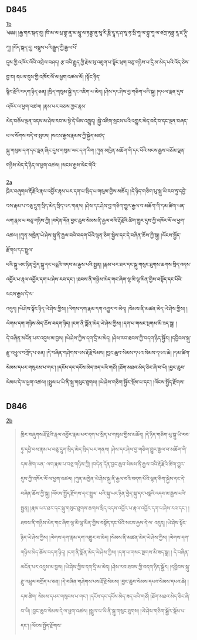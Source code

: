 ## D845
[1b](https://iiif.bdrc.io/bdr:I1KG9226::I1KG92260004.jpg/full/max/0/default.jpg)  
༄༅༅། །རྒྱ་གར་སྐད་དུ། །བི་མ་ལ་པྲ་བྷཱ་ནཱ་མ་མཱུ་ལ་ཏནྟྲ་ནུ་སཱ་རི་ཎཱི་དྭཱ་ད་ཤ་སཱ་ཧ་སྲི་ཀཱ་ལ་གྷུ་ཀཱ་ལ་ཙཀྲ་ཏནྟྲ་རཱ་ཛ་ཊཱི་ཀཱ། །བོད་སྐད་དུ། བསྡུས་པའི་རྒྱུད་ཀྱི་རྒྱལ་པོ་  
དུས་ཀྱི་འཁོར་ལོའི་འགྲེལ་བཤད། རྩ་བའི་རྒྱུད་ཀྱི་རྗེས་སུ་འཇུག་པ་སྟོང་ཕྲག་བཅུ་གཉིས་པ་དྲི་མ་མེད་པའི་འོད་ཅེས་བྱ་བ། དཔལ་དུས་ཀྱི་འཁོར་ལོ་ལ་ཕྱག་འཚལ་ལོ། །སྟོང་ཉིད་    
སྙིང་རྗེའི་བདག་ཉིད་ཅན། །སྲིད་གསུམ་སྐྱེ་དང་འཇིག་པ་མེད། །ཤེས་དང་ཤེས་བྱ་གཅིག་པའི་སྐུ། །དཔལ་ལྡན་དུས་འཁོར་ལ་ཕྱག་འཚལ། །རྣམ་པར་བཅས་ཀྱང་རྣམ་  
མེད་བཅོམ་ལྡན་འདས་མ་ཤེས་རབ་མ་སྟེ་དེ་ཡིས་འཁྱུད། །སྐྱེ་འཇིག་སྤངས་པའི་འགྱུར་མེད་བདེ་བ་དང་ལྡན་བཞད་པ་ལ་སོགས་བདེ་བ་སྤངས། །སངས་རྒྱས་རྣམས་ཀྱི་སྐྱེད་མཛད་  
སྐུ་གསུམ་དག་དང་ལྡན་ཞིང་དུས་གསུམ་ཡང་དག་རིག །ཀུན་མཁྱེན་མཆོག་གི་དང་པོའི་སངས་རྒྱས་བཅོམ་ལྡན་གཉིས་མེད་དེ་ཉིད་ལ་ཕྱག་འཚལ། །སངས་རྒྱས་སེང་གེའི་  

[2a](https://iiif.bdrc.io/bdr:I1KG9226::I1KG92260005.jpg/full/max/0/default.jpg)  
ཁྲིར་བཞུགས་རྡོ་རྗེའི་རྣལ་འབྱོར་རྣམ་པར་དག་པ་སྲིད་པ་གསུམ་གྱིས་མཆོད། །དེ་ཉིད་གཅིག་པུ་སྐུ་ཡི་རབ་ཏུ་དབྱེ་བས་རྣམ་པ་བཅུ་དྲུག་སྲིད་མེད་སྲིད་པར་གནས། །ཤེས་དང་ཤེས་བྱ་གཅིག་གྱུར་རྒྱལ་བ་མཆོག་གི་དམ་ཚིག་ཡན་  
ལག་རྣམ་པ་བཅུ་གཉིས་ཀྱི། །བདེན་དོན་བྱང་ཆུབ་སེམས་ནི་རྒྱལ་བའི་རྡོ་རྗེའི་ཚིག་གྱུར་དུས་ཀྱི་འཁོར་ལོ་ལ་ཕྱག་འཚལ། །ཀུན་མཁྱེན་ཡེ་ཤེས་སྐུ་ནི་རྒྱལ་བའི་བདག་པོའི་ལྷན་ཅིག་སྐྱེས་དང་དེ་བཞིན་ཆོས་ཀྱི་སྐུ། །ལོངས་སྤྱོད་རྫོགས་དང་སྤྲུལ་  
པའི་སྐུ་ཡང་ཉིན་བྱེད་སྐུ་དང་པདྨའི་འདབ་མ་རྒྱས་པའི་སྤྱན། །རྣམ་པར་ཐར་དང་སྐུ་གསུང་ཐུགས་ཆགས་སྲིད་འདས་འབྱོར་པ་རྣལ་འབྱོར་དག་པ་ཤེས་རབ་དང་། །ཐབས་ནི་གཉིས་མེད་གང་ཞིག་ལྷ་མི་ལྷ་མིན་གྱིས་བསྟོད་དང་པོའི་སངས་རྒྱས་དེ་ལ་  
འདུད། །ཡེ་ཤེས་སྟོང་ཉིད་ཡེ་ཤེས་ཀྱིས། །ལེགས་དག་རྣམ་དག་འགྱུར་བ་མེད། །སེམས་ནི་མཚན་མེད་ཡེ་ཤེས་ཀྱིས། །ལེགས་དག་གཉིས་མེད་ཆོས་བདག་ཉིད། །ངག་ནི་སྨོན་མེད་ཡེ་ཤེས་ཀྱིས། །དག་པ་གསང་སྔགས་མི་ཟད་སྒྲ། །  
དེ་བཞིན་མངོན་པར་འདུས་མ་བྱས། །ཡེ་ཤེས་ཀྱིས་དག་དྲི་མ་མེད། །ཤེས་རབ་ཐབས་ཀྱི་བདག་ཉིད་སྦྱོར། །དབྱིབས་སྐུ་རྫུ་འཕྲུལ་བགྲོད་པ་ཅན། །དེ་བཞིན་གཤེགས་པས་རྡོ་རྗེ་སེམས། །བྱང་ཆུབ་སེམས་དཔའ་སེམས་དཔའ་ཆེ། །དམ་ཚིག་  
སེམས་དཔར་གསུངས་པ་གང་། །དངོས་དང་དངོས་མེད་ཟད་པའི་གཙོ། །ཐོག་མཐའ་མེད་ཅིང་ཞི་བ་ཡི། །བྱང་ཆུབ་སེམས་དེ་ལ་ཕྱག་འཚལ། །སྤྲུལ་པ་ཡི་ནི་སྐུ་གསུང་ཐུགས། །ཡེ་ཤེས་གཅིག་སྦྱོར་སྡོམ་པ་དང་། །ལོངས་སྤྱོད་རྫོགས་  

## D846
[2b](https://imgv3.fotor.com/images/cover-photo-image/a-beautiful-girl-with-gray-hair-and-lucxy-neckless-generated-by-Fotor-AI.jpg)

> ཁྲིར་བཞུགས་རྡོ་རྗེའི་རྣལ་འབྱོར་རྣམ་པར་དག་པ་སྲིད་པ་གསུམ་གྱིས་མཆོད། །དེ་ཉིད་གཅིག་པུ་སྐུ་ཡི་རབ་ཏུ་དབྱེ་བས་རྣམ་པ་བཅུ་དྲུག་སྲིད་མེད་སྲིད་པར་གནས། །ཤེས་དང་ཤེས་བྱ་གཅིག་གྱུར་རྒྱལ་བ་མཆོག་གི་དམ་ཚིག་ཡན་
> ལག་རྣམ་པ་བཅུ་གཉིས་ཀྱི། །བདེན་དོན་བྱང་ཆུབ་སེམས་ནི་རྒྱལ་བའི་རྡོ་རྗེའི་ཚིག་གྱུར་དུས་ཀྱི་འཁོར་ལོ་ལ་ཕྱག་འཚལ། །ཀུན་མཁྱེན་ཡེ་ཤེས་སྐུ་ནི་རྒྱལ་བའི་བདག་པོའི་ལྷན་ཅིག་སྐྱེས་དང་དེ་བཞིན་ཆོས་ཀྱི་སྐུ། །ལོངས་སྤྱོད་རྫོགས་དང་སྤྲུལ་
> པའི་སྐུ་ཡང་ཉིན་བྱེད་སྐུ་དང་པདྨའི་འདབ་མ་རྒྱས་པའི་སྤྱན། །རྣམ་པར་ཐར་དང་སྐུ་གསུང་ཐུགས་ཆགས་སྲིད་འདས་འབྱོར་པ་རྣལ་འབྱོར་དག་པ་ཤེས་རབ་དང་། །ཐབས་ནི་གཉིས་མེད་གང་ཞིག་ལྷ་མི་ལྷ་མིན་གྱིས་བསྟོད་དང་པོའི་སངས་རྒྱས་དེ་ལ་
> འདུད། །ཡེ་ཤེས་སྟོང་ཉིད་ཡེ་ཤེས་ཀྱིས། །ལེགས་དག་རྣམ་དག་འགྱུར་བ་མེད། །སེམས་ནི་མཚན་མེད་ཡེ་ཤེས་ཀྱིས། །ལེགས་དག་གཉིས་མེད་ཆོས་བདག་ཉིད། །ངག་ནི་སྨོན་མེད་ཡེ་ཤེས་ཀྱིས། །དག་པ་གསང་སྔགས་མི་ཟད་སྒྲ། །
> དེ་བཞིན་མངོན་པར་འདུས་མ་བྱས། །ཡེ་ཤེས་ཀྱིས་དག་དྲི་མ་མེད། །ཤེས་རབ་ཐབས་ཀྱི་བདག་ཉིད་སྦྱོར། །དབྱིབས་སྐུ་རྫུ་འཕྲུལ་བགྲོད་པ་ཅན། །དེ་བཞིན་གཤེགས་པས་རྡོ་རྗེ་སེམས། །བྱང་ཆུབ་སེམས་དཔའ་སེམས་དཔའ་ཆེ། །དམ་ཚིག་
> སེམས་དཔར་གསུངས་པ་གང་། །དངོས་དང་དངོས་མེད་ཟད་པའི་གཙོ། །ཐོག་མཐའ་མེད་ཅིང་ཞི་བ་ཡི། །བྱང་ཆུབ་སེམས་དེ་ལ་ཕྱག་འཚལ། །སྤྲུལ་པ་ཡི་ནི་སྐུ་གསུང་ཐུགས། །ཡེ་ཤེས་གཅིག་སྦྱོར་སྡོམ་པ་དང་། །ལོངས་སྤྱོད་རྫོགས་

